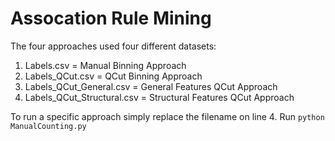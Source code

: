 # Assocation Rule Mining
The four approaches used four different datasets:
  1. Labels.csv = Manual Binning Approach
  2. Labels_QCut.csv = QCut Binning Approach
  3. Labels_QCut_General.csv = General Features QCut Approach
  4. Labels_QCut_Structural.csv = Structural Features QCut Approach

To run a specific approach simply replace the filename on line 4.
Run ```python ManualCounting.py```

